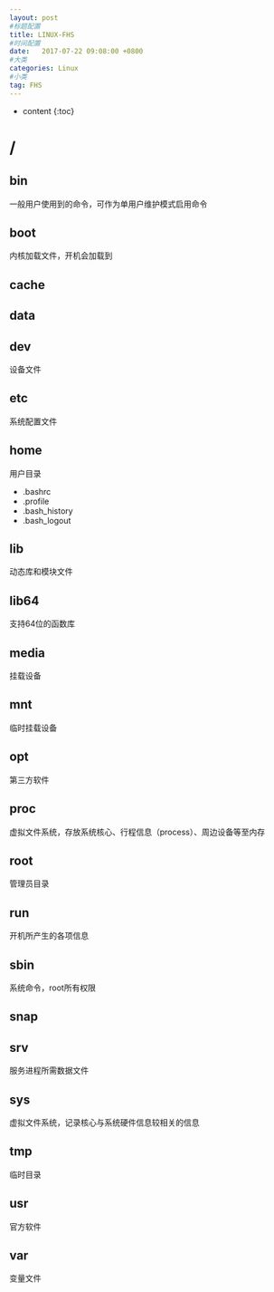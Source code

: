 ```yaml
---
layout: post
#标题配置
title: LINUX-FHS
#时间配置
date:   2017-07-22 09:08:00 +0800
#大类
categories: Linux
#小类
tag: FHS
---
```

* content
{:toc}


# /
## bin
一般用户使用到的命令，可作为单用户维护模式启用命令
## boot
内核加载文件，开机会加载到
## cache
## data
## dev
设备文件
## etc
系统配置文件
## home
用户目录
* .bashrc
* .profile
* .bash_history
* .bash_logout
## lib
动态库和模块文件
## lib64
支持64位的函数库
## media
挂载设备
## mnt 
临时挂载设备
## opt
第三方软件
## proc
虚拟文件系统，存放系统核心、行程信息（process）、周边设备等至内存
## root 
管理员目录
## run
开机所产生的各项信息
## sbin
系统命令，root所有权限
## snap
## srv
服务进程所需数据文件
## sys
虚拟文件系统，记录核心与系统硬件信息较相关的信息
## tmp
临时目录
## usr
官方软件
## var
变量文件


